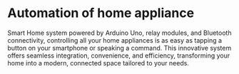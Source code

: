 # Automation of home appliance
Smart Home system powered by Arduino Uno, relay modules, and Bluetooth connectivity, controlling all your home appliances is as easy as tapping a button on your smartphone or speaking a command. This innovative system offers seamless integration, convenience, and efficiency, transforming your home into a modern, connected space tailored to your needs.
